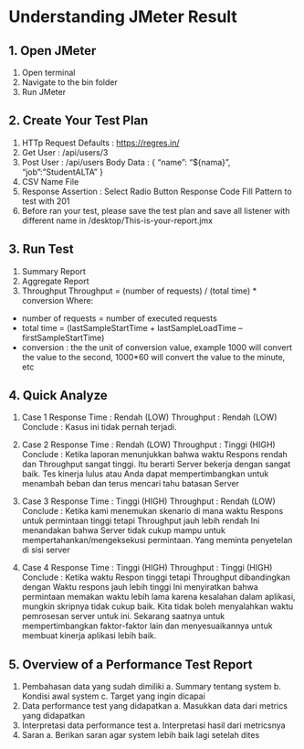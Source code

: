 # Understanding JMeter Result

## 1. Open JMeter
1.	Open terminal
2.	Navigate to the bin folder
3.	Run JMeter

## 2. Create Your Test Plan
1.	HTTp Request Defaults : https://regres.in/
2.	Get User : /api/users/3
3.	Post User : /api/users
Body Data :
{
	“name”: “${nama}”,
	“job”:”StudentALTA”
}
4.	CSV Name File
5.	Response Assertion : Select Radio Button Response Code Fill Pattern to test with 201
6.	Before ran your test, please save the test plan and save all listener with different name in /desktop/This-is-your-report.jmx

## 3. Run Test
1.	Summary Report
2.	Aggregate Report
3.	Throughput
Throughput = (number of requests) / (total time) * conversion
Where:
-	number of requests = number of executed requests 
-	total time = (lastSampleStartTime + lastSampleLoadTime – firstSampleStartTime)
-	conversion : the the unit of conversion value, example 1000 will convert the value to the second, 1000*60 will convert the value to the minute, etc

## 4. Quick Analyze
1.	Case 1
Response Time : Rendah (LOW)
Throughput : Rendah (LOW)
Conclude : Kasus ini tidak pernah terjadi.

2.	Case 2
Response Time : Rendah (LOW)
Throughput : Tinggi (HIGH)
Conclude : Ketika laporan menunjukkan bahwa waktu Respons rendah dan Throughput sangat tinggi. Itu berarti Server bekerja dengan sangat baik. Tes kinerja lulus atau Anda dapat mempertimbangkan untuk menambah beban dan terus mencari tahu batasan Server

3.	Case 3
Response Time : Tinggi (HIGH)
Throughput : Rendah (LOW)
Conclude : Ketika kami menemukan skenario di mana waktu Respons untuk permintaan tinggi tetapi Throughput jauh lebih rendah Ini menandakan bahwa Server tidak cukup mampu untuk mempertahankan/mengeksekusi permintaan. Yang meminta penyetelan di sisi server

4.	Case 4
Response Time : Tinggi (HIGH)
Throughput : Tinggi (HIGH)
Conclude : Ketika waktu Respon tinggi tetapi Throughput dibandingkan dengan Waktu respons jauh lebih tinggi Ini menyiratkan bahwa permintaan memakan waktu lebih lama karena kesalahan dalam aplikasi, mungkin skripnya tidak cukup baik. Kita tidak boleh menyalahkan waktu pemrosesan server untuk ini. Sekarang saatnya untuk mempertimbangkan faktor-faktor lain dan menyesuaikannya untuk membuat kinerja aplikasi lebih baik.

## 5. Overview of a Performance Test Report
1.	Pembahasan data yang sudah dimiliki
a.	Summary tentang system
b.	Kondisi awal system
c.	Target yang ingin dicapai
2.	Data performance test yang didapatkan
a.	Masukkan data dari metrics yang didapatkan 
3.	Interpretasi data performance test
a.	Interpretasi hasil dari metricsnya
4.	Saran
a.	Berikan saran agar system lebih baik lagi setelah dites